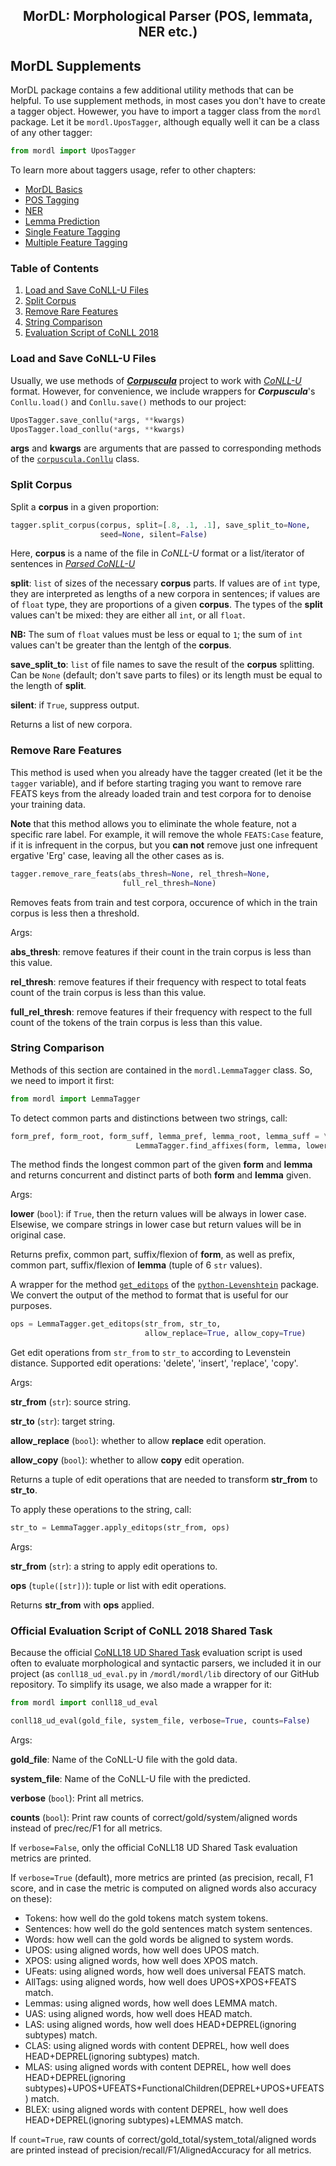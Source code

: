 <h2 align="center">MorDL: Morphological Parser (POS, lemmata, NER etc.)</h2>
<a name="start"></a>

## MorDL Supplements

MorDL package contains a few additional utility methods that can be helpful.
To use supplement methods, in most cases you don't have to create a tagger
object. Howewer, you have to import a tagger class from the `mordl` package.
Let it be `mordl.UposTagger`, although equally well it can be a class of any
other tagger:
```python
from mordl import UposTagger
```

To learn more about taggers usage, refer to other chapters:

* [MorDL Basics](https://github.com/fostroll/mordl/blob/master/doc/README_BASICS.md#start)
* [POS Tagging](https://github.com/fostroll/mordl/blob/master/doc/README_UPOS.md#start)
* [NER](https://github.com/fostroll/mordl/blob/master/doc/README_NER.md#start)
* [Lemma Prediction](https://github.com/fostroll/mordl/blob/master/doc/README_LEMMA.md#start)
* [Single Feature Tagging](https://github.com/fostroll/mordl/blob/master/doc/README_FEAT.md#start)
* [Multiple Feature Tagging](https://github.com/fostroll/mordl/blob/master/doc/README_FEATS.md#start)

### Table of Contents

1. [Load and Save CoNLL-U Files](#conllu)
1. [Split Corpus](#split)
1. [Remove Rare Features](#rare)
1. [String Comparison](#diff)
1. [Evaluation Script of CoNLL 2018](#conll18)

### Load and Save CoNLL-U Files<a name="conllu"></a>

Usually, we use methods of
[***Corpuscula***](https://github.com/fostroll/corpuscula) project to work
with [*CoNLL-U*](https://universaldependencies.org/format.html) format.
However, for convenience, we include wrappers for ***Corpuscula***'s
`Conllu.load()` and `Conllu.save()` methods to our project:

```python
UposTagger.save_conllu(*args, **kwargs)
UposTagger.load_conllu(*args, **kwargs)
```
**args** and **kwargs** are arguments that are passed to corresponding methods
of the
[`corpuscula.Conllu`](https://github.com/fostroll/corpuscula/blob/master/doc/README_CONLLU.md)
class.

### Split Corpus<a name="split"></a>

Split a **corpus** in a given proportion:
```python
tagger.split_corpus(corpus, split=[.8, .1, .1], save_split_to=None,
                    seed=None, silent=False)
```
Here, **corpus** is a name of the file in *CoNLL-U* format or a list/iterator
of sentences in
[*Parsed CoNLL-U*](https://github.com/fostroll/corpuscula/blob/master/doc/README_PARSED_CONLLU.md)

**split**: `list` of sizes of the necessary **corpus** parts. If values are of
`int` type, they are interpreted as lengths of a new corpora in sentences; if
values are of `float` type, they are proportions of a given **corpus**. The
types of the **split** values can't be mixed: they are either all `int`, or
all `float`.

**NB:** The sum of `float` values must be less or equal to `1`; the sum of
`int` values can't be greater than the lentgh of the **corpus**.

**save_split_to**: `list` of file names to save the result of the **corpus**
splitting. Can be `None` (default; don't save parts to files) or its length
must be equal to the length of **split**.

**silent**: if `True`, suppress output.

Returns a list of new corpora.

### Remove Rare Features<a name="rare"></a>

This method is used when you already have the tagger created (let it be the
`tagger` variable), and if before starting traging you want to remove rare
FEATS keys from the already loaded train and test corpora for to denoise your
training data.

**Note** that this method allows you to eliminate the whole feature, not a
specific rare label. For example, it will remove the whole `FEATS:Case`
feature, if it is infrequent in the corpus, but you **can not** remove just
one infrequent ergative 'Erg' case, leaving all the other cases as is.

```python
tagger.remove_rare_feats(abs_thresh=None, rel_thresh=None,
                         full_rel_thresh=None)
```
Removes feats from train and test corpora, occurence of which in the train
corpus is less then a threshold.

Args:

**abs_thresh**: remove features if their count in the train corpus is less
than this value.

**rel_thresh**: remove features if their frequency with respect to total feats
count of the train corpus is less than this value.

**full_rel_thresh**: remove features if their frequency with respect to the
full count of the tokens of the train corpus is less than this value.

### String Comparison<a name="diff"></a>

Methods of this section are contained in the `mordl.LemmaTagger` class. So,
we need to import it first:
```python
from mordl import LemmaTagger
```

To detect common parts and distinctions between two strings, call:
```python
form_pref, form_root, form_suff, lemma_pref, lemma_root, lemma_suff = \
                            LemmaTagger.find_affixes(form, lemma, lower=False)
```
The method finds the longest common part of the given **form** and **lemma**
and returns concurrent and distinct parts of both **form** and
**lemma** given.

Args:

**lower** (`bool`): if `True`, then the return values will be always
in lower case. Elsewise, we compare strings in lower case but return
values will be in original case.

Returns prefix, common part, suffix/flexion of **form**, as well as
prefix, common part, suffix/flexion of **lemma** (tuple of 6 `str`
values).

A wrapper for the method
[`get_editops`](https://rawgit.com/ztane/python-Levenshtein/master/docs/Levenshtein.html#Levenshtein-editops)
of the
[`python-Levenshtein`](https://pypi.org/project/python-Levenshtein/)
package. We convert the output of the method to format that is useful for our
purposes.

```python
ops = LemmaTagger.get_editops(str_from, str_to,
                              allow_replace=True, allow_copy=True)
```
Get edit operations from `str_from` to `str_to` according to
Levenstein distance. Supported edit operations: 'delete', 'insert',
'replace', 'copy'.

Args:

**str_from** (`str`): source string.

**str_to** (`str`): target string.

**allow_replace** (`bool`): whether to allow **replace** edit
operation.

**allow_copy** (`bool`): whether to allow **copy** edit operation.

Returns a tuple of edit operations that are needed to transform
**str_from** to **str_to**.

To apply these operations to the string, call:
```python
str_to = LemmaTagger.apply_editops(str_from, ops)
```

Args:

**str_from** (`str`): a string to apply edit operations to.

**ops** (`tuple([str])`): tuple or list with edit operations.

Returns **str_from** with **ops** applied.

### <a name="conll18"></a>Official Evaluation Script of CoNLL 2018 Shared Task

Because the official
[CoNLL18 UD Shared Task](https://universaldependencies.org/conll18/results.html)
evaluation script is used often to evaluate morphological and syntactic
parsers, we included it in our project (as `conll18_ud_eval.py` in
`/mordl/mordl/lib` directory of our GitHub repository. To simplify its usage,
we also made a wrapper for it:
```python
from mordl import conll18_ud_eval

conll18_ud_eval(gold_file, system_file, verbose=True, counts=False)
```

Args:

**gold_file**: Name of the CoNLL-U file with the gold data.

**system_file**: Name of the CoNLL-U file with the predicted.

**verbose** (`bool`): Print all metrics.

**counts** (`bool`): Print raw counts of correct/gold/system/aligned words
instead of prec/rec/F1 for all metrics.

If `verbose=False`, only the official CoNLL18 UD Shared Task evaluation
metrics are printed.

If `verbose=True` (default), more metrics are printed (as precision,
recall, F1 score, and in case the metric is computed on aligned words
also accuracy on these):
- Tokens: how well do the gold tokens match system tokens.
- Sentences: how well do the gold sentences match system sentences.
- Words: how well can the gold words be aligned to system words.
- UPOS: using aligned words, how well does UPOS match.
- XPOS: using aligned words, how well does XPOS match.
- UFeats: using aligned words, how well does universal FEATS match.
- AllTags: using aligned words, how well does UPOS+XPOS+FEATS match.
- Lemmas: using aligned words, how well does LEMMA match.
- UAS: using aligned words, how well does HEAD match.
- LAS: using aligned words, how well does HEAD+DEPREL(ignoring subtypes)
match.
- CLAS: using aligned words with content DEPREL, how well does
HEAD+DEPREL(ignoring subtypes) match.
- MLAS: using aligned words with content DEPREL, how well does
HEAD+DEPREL(ignoring subtypes)+UPOS+UFEATS+FunctionalChildren(DEPREL+UPOS+UFEATS)
match.
- BLEX: using aligned words with content DEPREL, how well does
HEAD+DEPREL(ignoring subtypes)+LEMMAS match.

If `count=True`, raw counts of correct/gold_total/system_total/aligned
words are printed instead of precision/recall/F1/AlignedAccuracy for all
metrics.
